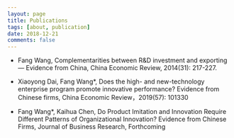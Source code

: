 ```yaml
---
layout: page
title: Publications
tags: [about, publication]
date: 2018-12-21
comments: false
---
```


+ Fang Wang, Complementarities between R&D investment and exporting — Evidence from China, China Economic Review, 2014(31): 217-227.

+ Xiaoyong Dai, Fang Wang*, Does the high- and new-technology enterprise program promote innovative performance? Evidence from Chinese firms, China Economic Review，2019(57): 101330

+ Fang Wang*, Kaihua Chen, Do Product Imitation and Innovation Require Different Patterns of Organizational Innovation? Evidence from Chinese Firms, Journal of Business Research, Forthcoming
